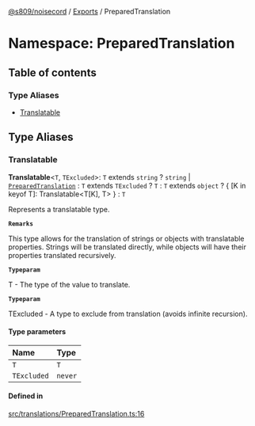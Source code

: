 [@s809/noisecord](../README.md) / [Exports](../modules.md) / PreparedTranslation

# Namespace: PreparedTranslation

## Table of contents

### Type Aliases

- [Translatable](PreparedTranslation.md#translatable)

## Type Aliases

### Translatable

 **Translatable**<`T`, `TExcluded`\>: `T` extends `string` ? `string` \| [`PreparedTranslation`](../classes/PreparedTranslation-1.md) : `T` extends `TExcluded` ? `T` : `T` extends `object` ? { [K in keyof T]: Translatable<T[K], T\> } : `T`

Represents a translatable type.

**`Remarks`**

This type allows for the translation of strings or objects with translatable properties.
Strings will be translated directly, while objects will have their properties translated recursively.

**`Typeparam`**

T - The type of the value to translate.

**`Typeparam`**

TExcluded - A type to exclude from translation (avoids infinite recursion).

#### Type parameters

| Name | Type |
| :------ | :------ |
| `T` | `T` |
| `TExcluded` | `never` |

#### Defined in

[src/translations/PreparedTranslation.ts:16](https://github.com/s809/noisecord/blob/master/src/translations/PreparedTranslation.ts#L16)
